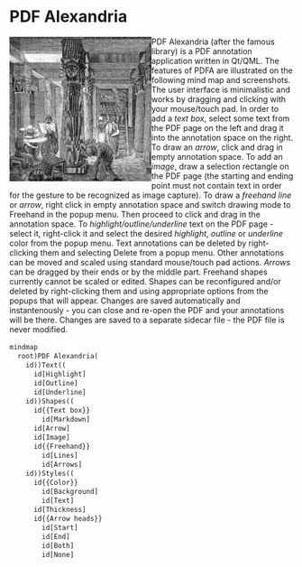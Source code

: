 # PDF Alexandria

<img src="docs/images/Ancientlibraryalex.jpg" alt="" width="50%" align="left" />

PDF Alexandria (after the famous library) is a PDF annotation application written in Qt/QML. The features of PDFA are illustrated on the following mind map and screenshots. The user interface is minimalistic and works by dragging and clicking with your mouse/touch pad. In order to add a *text box*, select some text from the PDF page on the left and drag it into the annotation space on the right. To draw an *arrow*, click and drag in empty annotation space. To add an *image*, draw a selection rectangle on the PDF page (the starting and ending point must not contain text in order for the gesture to be recognized as image capture). To draw a *freehand line* or *arrow*, right click in empty annotation space and switch drawing mode to Freehand in the popup menu. Then proceed to click and drag in the annotation space. To *highlight/outline/underline* text on the PDF page - select it, right-click it and select the desired *highlight*, *outline* or *underline* color from the popup menu. Text annotations can be deleted by right-clicking them and selecting Delete from a popup menu. Other annotations can be moved and scaled using standard mouse/touch pad actions. *Arrows* can be dragged by their ends or by the middle part. Freehand shapes currently cannot be scaled or edited. Shapes can be reconfigured and/or deleted by right-clicking them and using appropriate options from the popups that will appear. Changes are saved automatically and instantenously - you can close and re-open the PDF and your annotations will be there. Changes are saved to a separate sidecar file - the PDF file is never modified.

```mermaid
mindmap
  root)PDF Alexandria(
    id))Text((
      id[Highlight]
      id[Outline]
      id[Underline]
    id))Shapes((
      id{{Text box}}
        id[Markdown]
      id[Arrow]
      id[Image]
      id{{Freehand}}
        id[Lines]
        id[Arrows]
    id))Styles((
      id{{Color}}
        id[Background]
        id[Text]
      id[Thickness]
      id{{Arrow heads}}
        id[Start]
        id[End]
        id[Both]
        id[None]
```
